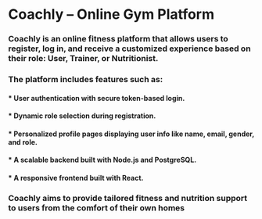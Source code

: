 # Coachly – Online Gym Platform

### Coachly is an online fitness platform that allows users to register, log in, and receive a customized experience based on their role: User, Trainer, or Nutritionist.

### The platform includes features such as:

#### * User authentication with secure token-based login.

#### * Dynamic role selection during registration.

#### * Personalized profile pages displaying user info like name, email, gender, and role.

#### * A scalable backend built with Node.js and PostgreSQL.

#### * A responsive frontend built with React.

### Coachly aims to provide tailored fitness and nutrition support to users from the comfort of their own homes